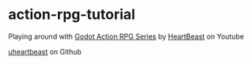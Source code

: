 # action-rpg-tutorial

Playing around with [Godot Action RPG Series](https://youtube.com/playlist?list=PL9FzW-m48fn2SlrW0KoLT4n5egNdX-W9a) by [HeartBeast](https://www.youtube.com/@uheartbeast) on Youtube

[uheartbeast](https://github.com/uheartbeast) on Github

